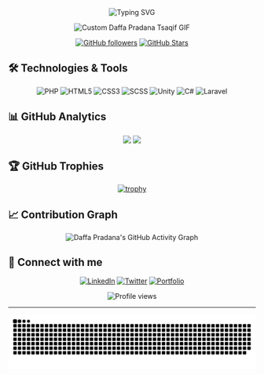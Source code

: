 <div align="center">
  <img src="https://readme-typing-svg.herokuapp.com?font=Montserrat&weight=700&size=30&duration=4000&pause=1000&color=DCD7C9&center=true&vCenter=true&width=600&lines=DAFFA+PRADANA+TSAQIF;Web+%26+Game+Developer;Crafting+Digital+Experiences" alt="Typing SVG" />
</div>

<p align="center">
  <img src="https://i.imgur.com/your-custom-gif.gif" width="500" alt="Custom Daffa Pradana Tsaqif GIF">
</p>

<div align="center">
  
  [![GitHub followers](https://img.shields.io/github/followers/Daffapradanat?style=for-the-badge&logo=github&logoColor=DCD7C9&labelColor=2C3639&color=3F4E4F)](https://github.com/Daffapradanat)
  [![GitHub Stars](https://img.shields.io/github/stars/Daffapradanat?style=for-the-badge&logo=github&logoColor=DCD7C9&labelColor=2C3639&color=A27B5C)](https://github.com/Daffapradanat)

</div>

## 🛠️ Technologies & Tools

<div align="center">

  ![PHP](https://img.shields.io/badge/-PHP-2C3639?style=for-the-badge&logo=php&logoColor=DCD7C9)
  ![HTML5](https://img.shields.io/badge/-HTML5-2C3639?style=for-the-badge&logo=html5&logoColor=DCD7C9)
  ![CSS3](https://img.shields.io/badge/-CSS3-2C3639?style=for-the-badge&logo=css3&logoColor=DCD7C9)
  ![SCSS](https://img.shields.io/badge/-SCSS-2C3639?style=for-the-badge&logo=sass&logoColor=DCD7C9)
  ![Unity](https://img.shields.io/badge/-Unity-2C3639?style=for-the-badge&logo=unity&logoColor=DCD7C9)
  ![C#](https://img.shields.io/badge/-C%23-2C3639?style=for-the-badge&logo=c-sharp&logoColor=DCD7C9)
  ![Laravel](https://img.shields.io/badge/-Laravel-2C3639?style=for-the-badge&logo=laravel&logoColor=DCD7C9)

</div>

## 📊 GitHub Analytics

<div align="center">
  <img height="180em" src="https://github-readme-stats-eight-theta.vercel.app/api?username=Daffapradanat&show_icons=true&theme=dark&include_all_commits=true&count_private=true&bg_color=2C3639&title_color=DCD7C9&text_color=A27B5C&icon_color=3F4E4F"/>
  <img height="180em" src="https://github-readme-stats-eight-theta.vercel.app/api/top-langs/?username=Daffapradanat&layout=compact&langs_count=8&theme=dark&bg_color=2C3639&title_color=DCD7C9&text_color=A27B5C"/>
</div>

## 🏆 GitHub Trophies

<div align="center">
  
  [![trophy](https://github-profile-trophy.vercel.app/?username=Daffapradanat&theme=nord&column=7&bg_color=2C3639&title_color=DCD7C9&text_color=A27B5C&no-frame=true)](https://github.com/ryo-ma/github-profile-trophy)

</div>

## 📈 Contribution Graph

<div align="center">
  <img src="https://github-readme-activity-graph.vercel.app/graph?username=Daffapradanat&bg_color=2C3639&color=DCD7C9&line=A27B5C&point=3F4E4F&area=true&hide_border=true" alt="Daffa Pradana's GitHub Activity Graph">
</div>

## 🔗 Connect with me

<div align="center">

  [![LinkedIn](https://img.shields.io/badge/LinkedIn-3F4E4F?style=for-the-badge&logo=linkedin&logoColor=DCD7C9)](https://www.linkedin.com/in/your-linkedin/)
  [![Twitter](https://img.shields.io/badge/Twitter-3F4E4F?style=for-the-badge&logo=twitter&logoColor=DCD7C9)](https://twitter.com/your-twitter)
  [![Portfolio](https://img.shields.io/badge/Portfolio-3F4E4F?style=for-the-badge&logo=todoist&logoColor=DCD7C9)](https://your-portfolio-url.com)

</div>

<div align="center">
  <img src="https://komarev.com/ghpvc/?username=Daffapradanat&style=for-the-badge&color=A27B5C" alt="Profile views"/>
</div>

---

<div align="center">
  <img src="https://raw.githubusercontent.com/platane/snk/output/github-contribution-grid-snake.svg" alt="Snake animation" />
</div>
